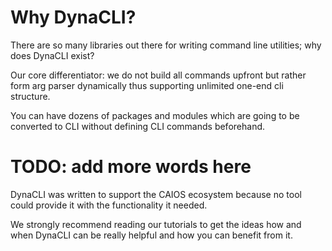 # Why DynaCLI?

There are so many libraries out there for writing command line utilities; why does DynaCLI exist?

Our core differentiator: we do not build all commands upfront but rather form arg parser dynamically thus supporting unlimited one-end cli structure.

You can have dozens of packages and modules which are going to be converted to CLI without defining CLI commands beforehand.

# TODO: add more words here

DynaCLI was written to support the CAIOS ecosystem because no tool could provide it with the functionality it needed.

We strongly recommend reading our tutorials to get the ideas how and when DynaCLI can be really helpful and how you can benefit from it.
